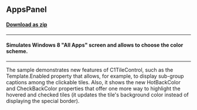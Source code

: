 ## AppsPanel
#### [Download as zip](https://grapecity.github.io/DownGit/#/home?url=https://github.com/GrapeCity/ComponentOne-WinForms-Samples/tree/master/NetFramework\Tile\VB\AppsPanel)
____
#### Simulates Windows 8 "All Apps" screen and allows to choose the color scheme.
____
The sample demonstrates new features of C1TileControl, such as the Template.Enabled property that allows, for example, to display sub-group captions among the clickable tiles. Also, it shows the new HotBackColor and CheckBackColor properties that offer one more way to highlight the hovered and checked tiles (it updates the tile's background color instead of displaying the special border). 